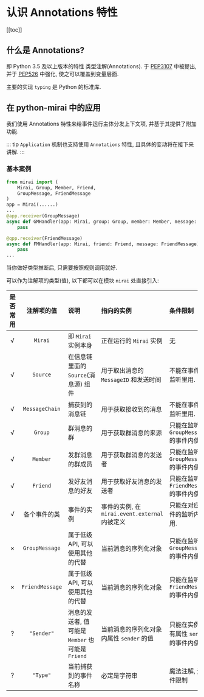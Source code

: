# 认识 Annotations 特性

[[toc]]

## 什么是 Annotations?
即 Python 3.5 及以上版本的特性 类型注解(Annotations).
于 [PEP3107](https://www.python.org/dev/peps/pep-3107/) 中被提出,
并于 [PEP526](https://www.python.org/dev/peps/pep-0526/) 中强化,
使之可以覆盖到变量层面.

主要的实现 `typing` 是 Python 的标准库.

## 在 python-mirai 中的应用
我们使用 Annotations 特性来给事件运行主体分发上下文项, 并基于其提供了附加功能.  

::: tip
`Application` 机制也支持使用 `Annotations` 特性, 且具体的变动将在接下来讲解.
:::

### 基本案例
``` python
from mirai import (
    Mirai, Group, Member, Friend,
    GroupMessage, FriendMessage
)
app = Mirai(......)
...
@app.receiver(GroupMessage)
async def GMHandler(app: Mirai, group: Group, member: Member, message: GroupMessage):
    pass

@qpp.receiver(FriendMessage)
async def FMHandler(app: Mirai, friend: Friend, message: FriendMessage):
    pass
...

```
当你做好类型推断后, 只需要按照规则调用就好.

可以作为注解项的类型(值), 以下都可以在模块 `mirai` 处直接引入:

|是否常用|注解项的值|说明|指向的实例|条件限制|
|:-:|:-:|:-|:-|:-|
|√|`Mirai`|即 `Mirai` 实例本身|正在运行的 `Mirai` 实例|无|
|√|`Source`|在信息链里面的 `Source`(消息源) 组件|用于取出消息的 `MessageID` 和发送时间|不能在事件的监听里用.|
|√|`MessageChain`|捕获到的消息链|用于获取接收到的消息|不能在事件的监听里用.|
|√|`Group`|群消息的群|用于获取群消息的来源|只能在监听 `GroupMessage` 的事件内使用.|
|√|`Member`|发群消息的群成员|用于获取群消息的发送者|只能在监听了 `GroupMessage` 的事件内使用.|
|√|`Friend`|发好友消息的好友|用于获取好友消息的发送者|只能在监听了 `FriendMessage` 的事件内使用.|
|√|各个事件的类|事件的实例|事件的实例, 在 `mirai.event.external` 内被定义|只能在对应事件的监听内使用.|
|×|`GroupMessage`|属于低级API, 可以使用其他的代替|当前消息的序列化对象|只能在监听 `GroupMessage` 的事件内使用.|
|×|`FriendMessage`|属于低级API, 可以使用其他的代替|当前消息的序列化对象|只能在监听 `FriendMessage` 的事件内使用.|
|?|`"Sender"`|消息的发送者, 值可能是 `Member` 也可能是 `Friend`|当前消息的序列化对象内属性 `sender` 的值|只能在实例内有属性 `sender` 的事件内使用.|
|?|`"Type"`|当前捕获到的事件名称|必定是字符串|魔法注解, 无条件限制|
